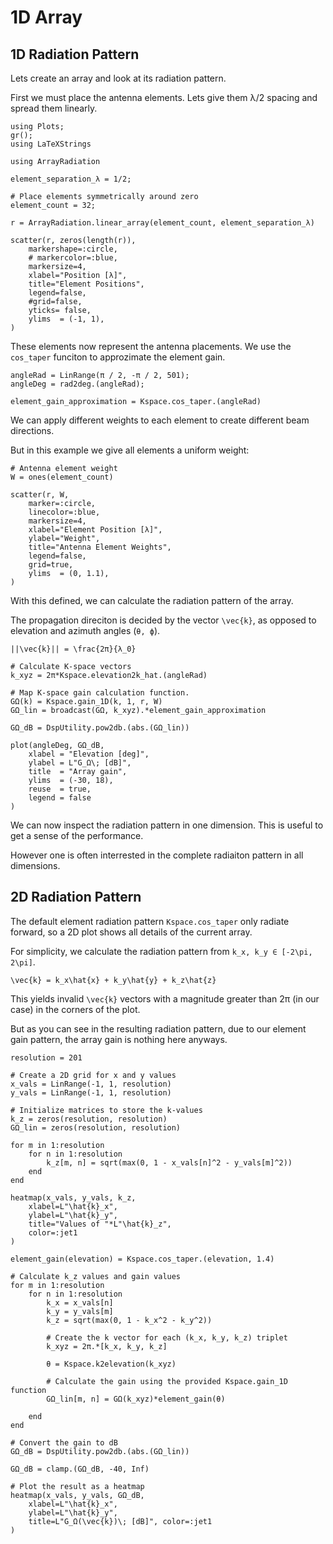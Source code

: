 # 1D Array

## 1D Radiation Pattern

Lets create an array and look at its radiation pattern.

First we must place the antenna elements. Lets give them λ/2 spacing and spread them linearly.

``` @example StaticArray
using Plots;
gr();
using LaTeXStrings

using ArrayRadiation

element_separation_λ = 1/2;

# Place elements symmetrically around zero
element_count = 32;

r = ArrayRadiation.linear_array(element_count, element_separation_λ)

scatter(r, zeros(length(r)), 
    markershape=:circle, 
    # markercolor=:blue, 
    markersize=4, 
    xlabel="Position [λ]", 
    title="Element Positions", 
    legend=false, 
    #grid=false,
    yticks= false,
    ylims  = (-1, 1),
)
```

These elements now represent the antenna placements.
We use the `cos_taper` funciton to approzimate the element gain.

``` @example StaticArray
angleRad = LinRange(π / 2, -π / 2, 501);
angleDeg = rad2deg.(angleRad);

element_gain_approximation = Kspace.cos_taper.(angleRad)
```

We can apply different weights to each element to create different beam directions.

But in this example we give all elements a uniform weight:

``` @example StaticArray
# Antenna element weight
W = ones(element_count)

scatter(r, W, 
    marker=:circle, 
    linecolor=:blue, 
    markersize=4, 
    xlabel="Element Position [λ]", 
    ylabel="Weight", 
    title="Antenna Element Weights", 
    legend=false, 
    grid=true,
    ylims  = (0, 1.1),
)
```

With this defined, we can calculate the radiation pattern of the array.

The propagation direciton is decided by the vector ``\vec{k}``, as opposed to elevation and azimuth angles (``θ, ϕ``).

``||\vec{k}|| = \frac{2π}{λ_0}``

``` @example StaticArray
# Calculate K-space vectors
k_xyz = 2π*Kspace.elevation2k_hat.(angleRad)

# Map K-space gain calculation function.
GΩ(k) = Kspace.gain_1D(k, 1, r, W)
GΩ_lin = broadcast(GΩ, k_xyz).*element_gain_approximation

GΩ_dB = DspUtility.pow2db.(abs.(GΩ_lin))

plot(angleDeg, GΩ_dB,
    xlabel = "Elevation [deg]",
    ylabel = L"G_Ω\; [dB]",
    title  = "Array gain",
    ylims  = (-30, 18),
    reuse  = true,
    legend = false
)

```

We can now inspect the radiation pattern in one dimension. This is useful to get a sense of the performance.

However one is often interrested in the complete radiaiton pattern in all dimensions.

## 2D Radiation Pattern

The default element radiation pattern `Kspace.cos_taper` only radiate forward, so a 2D plot shows all details of the current array.

For simplicity, we calculate the radiation pattern from ``k_x, k_y ∈ [-2\pi, 2\pi]``.

``\vec{k} = k_x\hat{x} + k_y\hat{y} + k_z\hat{z}``

This yields invalid ``\vec{k}`` vectors with a magnitude greater than 2π (in our case) in the corners of the plot.

But as you can see in the resulting radiation pattern, due to our element gain pattern, the array gain is nothing here anyways.

``` @example StaticArray
resolution = 201

# Create a 2D grid for x and y values
x_vals = LinRange(-1, 1, resolution)
y_vals = LinRange(-1, 1, resolution)

# Initialize matrices to store the k-values
k_z = zeros(resolution, resolution)
GΩ_lin = zeros(resolution, resolution)

for m in 1:resolution
    for n in 1:resolution
        k_z[m, n] = sqrt(max(0, 1 - x_vals[n]^2 - y_vals[m]^2))
    end
end

heatmap(x_vals, y_vals, k_z, 
    xlabel=L"\hat{k}_x",
    ylabel=L"\hat{k}_y",
    title="Values of "*L"\hat{k}_z",
    color=:jet1
)
```

``` @example StaticArray
element_gain(elevation) = Kspace.cos_taper.(elevation, 1.4)

# Calculate k_z values and gain values
for m in 1:resolution
    for n in 1:resolution
        k_x = x_vals[n]
        k_y = y_vals[m]
        k_z = sqrt(max(0, 1 - k_x^2 - k_y^2))
        
        # Create the k vector for each (k_x, k_y, k_z) triplet
        k_xyz = 2π.*[k_x, k_y, k_z]

        θ = Kspace.k2elevation(k_xyz)
        
        # Calculate the gain using the provided Kspace.gain_1D function
        GΩ_lin[m, n] = GΩ(k_xyz)*element_gain(θ)
        
    end
end

# Convert the gain to dB
GΩ_dB = DspUtility.pow2db.(abs.(GΩ_lin))

GΩ_dB = clamp.(GΩ_dB, -40, Inf)

# Plot the result as a heatmap
heatmap(x_vals, y_vals, GΩ_dB, 
    xlabel=L"\hat{k}_x", 
    ylabel=L"\hat{k}_y", 
    title=L"G_Ω(\vec{k})\; [dB]", color=:jet1
)
```
